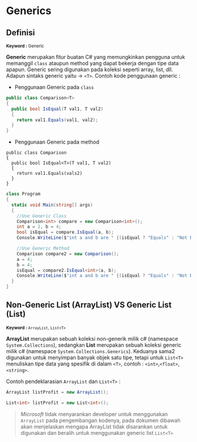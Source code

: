 # Generics
## Definisi
<sup> **Keyword :** Generic </sup>

**Generic** merupakan fitur buatan C# yang memungkinkan pengguna untuk memanggil `class` ataupun method yang dapat bekerja dengan tipe data apapun. Generic sering digunakan pada koleksi seperti array, list, dll. Adapun sintaks generic yaitu -> `<T>`. Contoh kode penggunaan generic :
- Penggunaan Generic pada `class`
```csharp
public class Comparison<T>
{
  public bool IsEqual(T val1, T val2)
  {
    return val1.Equals(val1, val2);
  }
}
```
- Penggunaan Generic pada method
```cshap
public class Comparison
{
  public bool IsEqual<T>(T val1, T val2)
  {
    return val1.Equals(vals2)
  }
}
```
``` csharp
class Program
{
  static void Main(string[] args)
  {
    //Use Generic Class
    Comparison<int> compare = new Comparison<int>();
    int a = 2, b = 4;
    bool isEqual = compare.IsEqual(a, b);
    Console.WriteLine($"int a and b are " {(isEqual ? "Equals" : "Not Equals")});

    //Use Generic Method
    Comparison compare2 = new Comparison();
    a = 4;
    b = 4;
    isEqual = compare2.IsEqual<int>(a, b);
    Console.WriteLine($"int a and b are " {(isEqual ? "Equals" : "Not Equals")});
  }
}
```
## Non-Generic List (ArrayList) VS Generic List (List<T>)
<sup> **Keyword :** `ArrayList`, `List<T>` </sup>

**ArrayList** merupakan sebuah koleksi non-generik milik c# (namespace `System.Collections`), sedangkan **List<T>** merupakan sebuah koleksi generic milik c# (namespace `System.Collections.Generics`). Keduanya sama2 digunakan untuk menyimpan banyak objek satu tipe, tetapi untuk `List<T>` menuliskan tipe data yang spesifik di dalam `<T>`, contoh : `<int>`,`<float>`,`<string>`.

Contoh pendeklarasian `ArrayList` dan `List<T>` :
```csharp
ArrayList listProfit = new ArrayList();
```
```csharp
List<int> listProfit = new List<int>();
```

> *Microsoft* tidak menyarankan developer untuk menggunakan `ArrayList` pada pengembangan kodenya, pada dokumen dibawah akan menjelaskan mengapa ArrayList tidak disarankan untuk digunakan dan beralih untuk menggunakan generic list `List<T>`




